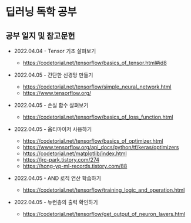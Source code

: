 # 딥러닝 독학 공부

## 공부 일지 및 참고문헌

- 2022.04.04 - Tensor 기초 살펴보기
  - https://codetorial.net/tensorflow/basics_of_tensor.html#id8

- 2022.04.05 - 간단한 신경망 만들기
  - https://codetorial.net/tensorflow/simple_neural_network.html
  - https://www.tensorflow.org/

- 2022.04.05 - 손실 함수 살펴보기
  - https://codetorial.net/tensorflow/basics_of_loss_function.html

- 2022.04.05 - 옵티마이저 사용하기
  - https://codetorial.net/tensorflow/basics_of_optimizer.html
  - https://www.tensorflow.org/api_docs/python/tf/keras/optimizers
  - https://codetorial.net/matplotlib/index.html
  - https://jrc-park.tistory.com/274
  - https://hong-yp-ml-records.tistory.com/88

- 2022.04.05 - AND 로직 연산 학습하기
  - https://codetorial.net/tensorflow/training_logic_and_operation.html

- 2022.04.05 - 뉴런층의 출력 확인하기
  - https://codetorial.net/tensorflow/get_output_of_neuron_layers.html

